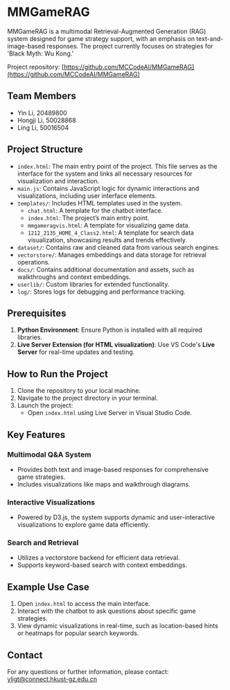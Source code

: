 # MMGameRAG

MMGameRAG is a multimodal Retrieval-Augmented Generation (RAG) system designed for game strategy support, with an emphasis on text-and-image-based responses. The project currently focuses on strategies for 'Black Myth: Wu Kong.'

Project repository: [https://github.com/MCCodeAI/MMGameRAG](https://github.com/MCCodeAI/MMGameRAG)

## Team Members

- Yin Li, 20489800
- Hongji Li, 50028868
- Ling Li, 50016504

## Project Structure

- `index.html`: The main entry point of the project. This file serves as the interface for the system and links all necessary resources for visualization and interaction.
- `main.js`: Contains JavaScript logic for dynamic interactions and visualizations, including user interface elements.
- `templates/`: Includes HTML templates used in the system.
  - `chat.html`: A template for the chatbot interface.
  - `index.html`: The project’s main entry point.
  - `mmgameragvis.html`: A template for visualizing game data.
  - `1212_2135_HOME_4_Class2.html`: A template for search data visualization, showcasing results and trends effectively.
- `dataset/`: Contains raw and cleaned data from various search engines.
- `vectorstore/`: Manages embeddings and data storage for retrieval operations.
- `docs/`: Contains additional documentation and assets, such as walkthroughs and context embeddings.
- `userlib/`: Custom libraries for extended functionality.
- `log/`: Stores logs for debugging and performance tracking.

## Prerequisites

1. **Python Environment**: Ensure Python is installed with all required libraries.
2. **Live Server Extension (for HTML visualization)**: Use VS Code's **Live Server** for real-time updates and testing.

## How to Run the Project

1. Clone the repository to your local machine.
2. Navigate to the project directory in your terminal.
3. Launch the project:
   - Open `index.html` using Live Server in Visual Studio Code.

## Key Features

### Multimodal Q&A System

- Provides both text and image-based responses for comprehensive game strategies.
- Includes visualizations like maps and walkthrough diagrams.

### Interactive Visualizations

- Powered by D3.js, the system supports dynamic and user-interactive visualizations to explore game data efficiently.

### Search and Retrieval

- Utilizes a vectorstore backend for efficient data retrieval.
- Supports keyword-based search with context embeddings.

## Example Use Case

1. Open `index.html` to access the main interface.
2. Interact with the chatbot to ask questions about specific game strategies.
3. View dynamic visualizations in real-time, such as location-based hints or heatmaps for popular search keywords.

## Contact

For any questions or further information, please contact: yligt@connect.hkust-gz.edu.cn
